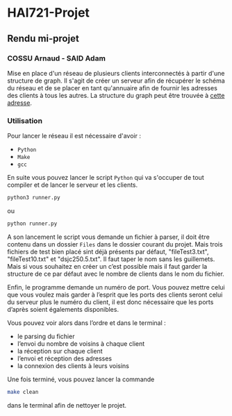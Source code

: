 # HAI721-Projet

## Rendu mi-projet
### COSSU Arnaud - SAID Adam

Mise en place d'un réseau de plusieurs clients interconnectés à partir d'une structure de graph.
Il s'agit de créer un serveur afin de récupérer le schéma du réseau et de se placer en tant qu'annuaire afin de fournir les adresses des clients à tous les autres. La structure du graph peut être trouvée à [cette adresse](http://cedric.cnam.fr/~porumbed/graphs/).

### Utilisation

Pour lancer le réseau il est nécessaire d'avoir :
- `Python`
- `Make`
- `gcc`

En suite vous pouvez lancer le script `Python` qui va s'occuper de tout compiler et de lancer le serveur et les clients.
```bash
python3 runner.py
```
ou
```bash
python runner.py
```
A son lancement le script vous demande un fichier à parser, il doit être contenu dans un dossier `Files` dans le dossier courant du projet. Mais trois fichiers de test bien placé sint déjà présents par défaut, "fileTest3.txt", "fileTest10.txt" et "dsjc250.5.txt". Il faut taper le nom sans les guillemets. Mais si vous souhaitez en créer un c’est possible mais il faut garder la structure de ce par défaut avec le nombre de clients dans le nom du fichier.

Enfin, le programme demande un numéro de port. Vous pouvez mettre celui que vous voulez mais garder à l’esprit que les ports des clients seront celui du serveur plus le numéro du client, il est donc nécessaire que les ports d’après soient égalements disponibles.

Vous pouvez voir alors dans l’ordre et dans le terminal :
- le parsing du fichier
- l’envoi du nombre de voisins à chaque client
- la réception sur chaque client
- l’envoi et réception des adresses
- la connexion des clients à leurs voisins

Une fois terminé, vous pouvez lancer la commande
```bash
make clean
```
dans le terminal afin de nettoyer le projet.
